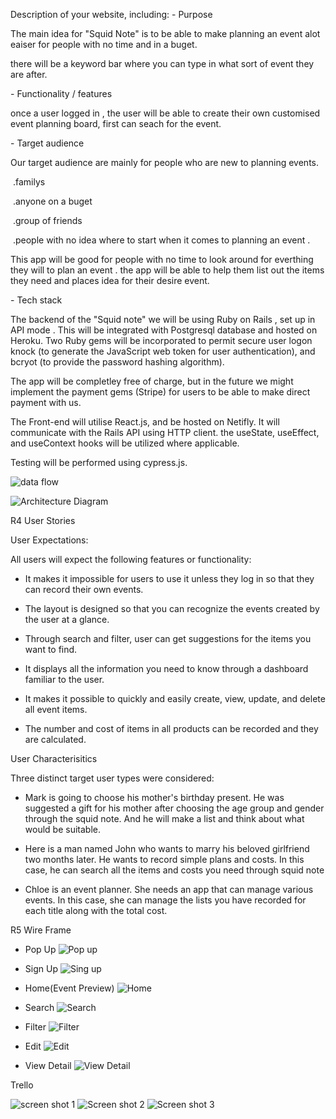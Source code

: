 Description of your website, including:
\- Purpose

The main idea for "Squid Note" is to be able to make planning an event alot eaiser for people with no time and in a buget. 

there will be a keyword bar where you can type in what sort of event they are after. 

\- Functionality / features

once a user logged in , the user will be able to create their own customised event planning board, first can seach for the event.

\- Target audience

Our target audience are mainly for people who are new to planning events.

​	.familys 

​	.anyone on a buget 

​	.group of friends 

​	.people with no idea where to start when it comes to planning an event .

This app will be good for people with no time to look around for everthing they will to plan an event . the app will be able to help them list out the items they need and places idea for their desire event. 



\- Tech stack



The backend of the "Squid note" we will be using Ruby on Rails , set up in API mode . This will be integrated with Postgresql database and hosted on Heroku. Two Ruby gems will be incorporated to permit secure user logon knock (to generate the JavaScript web token for user authentication), and bcryot (to provide the password hashing algorithm).

The app will be completley free of charge, but in the future we might implement the payment gems (Stripe) for users to be able to make direct payment with us. 

The Front-end will utilise React.js, and be hosted on Netifly. It will communicate with the Rails API using HTTP client. the useState, useEffect, and useContext hooks will be utilized where applicable.

Testing will be performed using cypress.js.


![data flow](https://i.imgur.com/eUpHeDQ.jpg)

![Architecture Diagram](https://i.imgur.com/cA4e3CJ.png)


R4 User Stories

User Expectations:

All users will expect the following features or functionality:

- It makes it impossible for users to use it unless they log in so that they can record their own events.

- The layout is designed so that you can recognize the events created by the user at a glance.

- Through search and filter, user can get suggestions for the items you want to find.

- It displays all the information you need to know through a dashboard familiar to the user.

- It makes it possible to quickly and easily create, view, update, and delete all event items.

- The number and cost of items in all products can be recorded and they are calculated.


User Characterisitics

Three distinct target user types were considered:

- Mark is going to choose his mother's birthday present. He was suggested a gift for his mother after choosing the age group and gender through the squid note. And he will make a list and think about what would be suitable.

- Here is a man named John who wants to marry his beloved girlfriend two months later. He wants to record simple plans and costs. In this case, he can search all the items and costs you need through squid note

- Chloe is an event planner. She needs an app that can manage various events. In this case, she can manage the lists you have recorded for each title along with the total cost.


R5 Wire Frame

- Pop Up
![Pop up](https://i.imgur.com/r0v3aGo.png)

- Sign Up
![Sing up](https://i.imgur.com/1WMAAYy.png)

- Home(Event Preview)
![Home](https://i.imgur.com/54VlvJV.png)

- Search 
![Search](https://i.imgur.com/h2nPULo.png)

- Filter
![Filter](https://i.imgur.com/nT8qza3.png)

- Edit
![Edit](https://i.imgur.com/wBq3XFW.png)

- View Detail
![View Detail](https://i.imgur.com/zFq25GE.png)




Trello

![screen shot 1](https://i.imgur.com/qSD4LY5.png)
![Screen shot 2](https://i.imgur.com/wVKL0uB.png)
![Screen shot 3](https://i.imgur.com/Ojk2VHt.png)
